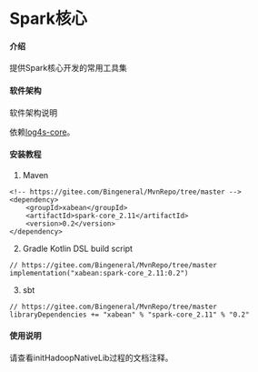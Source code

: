 # Spark核心

#### 介绍
提供Spark核心开发的常用工具集

#### 软件架构
软件架构说明

依赖[log4s-core](https://gitee.com/Bingeneral/MvnRepo/tree/master/xabean/log4s-core_2.11)。

#### 安装教程

1. Maven
```
<!-- https://gitee.com/Bingeneral/MvnRepo/tree/master -->
<dependency>
    <groupId>xabean</groupId>
    <artifactId>spark-core_2.11</artifactId>
    <version>0.2</version>
</dependency>
```
2. Gradle Kotlin DSL build script
```
// https://gitee.com/Bingeneral/MvnRepo/tree/master
implementation("xabean:spark-core_2.11:0.2")
```
3. sbt
```
// https://gitee.com/Bingeneral/MvnRepo/tree/master
libraryDependencies += "xabean" % "spark-core_2.11" % "0.2"
```

#### 使用说明

请查看initHadoopNativeLib过程的文档注释。
